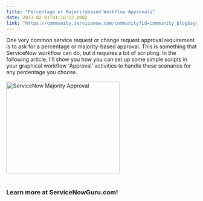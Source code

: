 ```yaml
---
title: "Percentage or Majoritybased Workflow Approvals"
date: 2013-02-01T01:16:12.000Z
link: "https://community.servicenow.com/community?id=community_blog&sys_id=899daa69dbd0dbc01dcaf3231f9619c9"
---
```

<p>One very common service request or change request approval requirement is to ask for a percentage or majority-based approval. This is something that ServiceNow workflow can do, but it requires a bit of scripting. In the following article, I'll show you how you can set up some simple scripts in your graphical workflow 'Approval' activities to handle these scenarios for any percentage you choose.<br /><br /><a href="http://www.servicenowguru.com/graphical-workflow/approval-percentage/"><img alt="ServiceNow Majority Approval" src="http://www.servicenowguru.com/wp-content/uploads/2013/01/ServiceNowMajorityApproval-300x243.jpg" width="300" height="243" /></a><br /><br /><h3>Learn more at ServiceNowGuru.com!</h3><br /><!--break--></p>